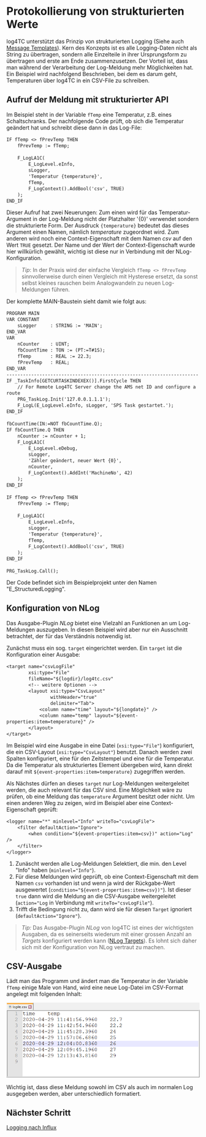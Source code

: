 # Protokollierung von strukturierten Werte

log4TC unterstützt das Prinzip von strukturierten Logging (Siehe auch [Message Templates](https://messagetemplates.org/)). Kern des Konzepts ist es alle Logging-Daten nicht als String zu übertragen, sondern alle Einzelteile in ihrer Ursprungsform zu übertragen und erste am Ende zusammenzusetzen. Der Vorteil ist, dass man während der Verarbeitung der Log-Meldung mehr Möglichkeiten hat. Ein Beispiel wird nachfolgend Beschrieben, bei dem es darum geht, Temperaturen über log4TC in ein CSV-File zu schreiben.

## Aufruf der Meldung mit strukturierter API

Im Beispiel steht in der Variable `fTemp` eine Temperatur, z.B. eines Schaltschranks. Der nachfolgende Code prüft, ob sich die Temperatur geändert hat und schreibt diese dann in das Log-File:

```
IF fTemp <> fPrevTemp THEN
	fPrevTemp := fTemp;
	
	F_LogLA1C(
		E_LogLevel.eInfo, 
		sLogger, 
		'Temperatur {temperature}', 
		fTemp, 
		F_LogContext().AddBool('csv', TRUE)
	);
END_IF
```

Dieser Aufruf hat zwei Neuerungen: Zum einen wird für das Temperatur-Argument in der Log-Meldung nicht der Platzhalter '{0}' verwendet sondern die strukturierte Form. Der Ausdruck `{temperature}` bedeutet das dieses Argument einen Namen, nämlich *temperature* zugeordnet wird. Zum anderen wird noch eine Context-Eigenschaft mit dem Namen *csv* auf den Wert `TRUE` gesetzt. Der Name und der Wert der Context-Eigenschaft wurde hier willkürlich gewählt, wichtig ist diese nur in Verbindung mit der NLog-Konfiguration.

> *Tip*: In der Praxis wird der einfache Vergleich `fTemp <> fPrevTemp` sinnvollerweise durch einen Vergleich mit Hysterese ersetzt, da sonst selbst kleines rauschen beim Analogwandeln zu neuen Log-Meldungen führen.

Der komplette MAIN-Baustein sieht damit wie folgt aus:

```
PROGRAM MAIN
VAR CONSTANT
	sLogger		: STRING := 'MAIN';
END_VAR
VAR
	nCounter	: UINT;
	fbCountTime	: TON := (PT:=T#1S);
	fTemp		: REAL := 22.3;
	fPrevTemp	: REAL;
END_VAR
----------------------------------------------------------------------
IF _TaskInfo[GETCURTASKINDEXEX()].FirstCycle THEN
	// For Remote Log4TC Server change the AMS net ID and configure a route
	PRG_TaskLog.Init('127.0.0.1.1.1');
	F_LogL(E_LogLevel.eInfo, sLogger, 'SPS Task gestartet.');
END_IF

fbCountTime(IN:=NOT fbCountTime.Q);
IF fbCountTime.Q THEN
	nCounter := nCounter + 1;
	F_LogLA1C(
		E_LogLevel.eDebug, 
		sLogger, 
		'Zähler geändert, neuer Wert {0}', 
		nCounter, 
		F_LogContext().AddInt('MachineNo', 42)
	);
END_IF

IF fTemp <> fPrevTemp THEN
	fPrevTemp := fTemp;
	
	F_LogLA1C(
		E_LogLevel.eInfo, 
		sLogger, 
		'Temperatur {temperature}', 
		fTemp, 
		F_LogContext().AddBool('csv', TRUE)
	);
END_IF

PRG_TaskLog.Call();
```

Der Code befindet sich im Beispielprojekt unter den Namen "E_StructuredLogging".


## Konfiguration von NLog

Das Ausgabe-Plugin *NLog* bietet eine Vielzahl an Funktionen an um Log-Meldungen auszugeben. In diesen Beispiel wird aber nur ein Ausschnitt betrachtet, der für das Verständnis notwendig ist.

Zunächst muss ein sog. `target` eingerichtet werden. Ein `target` ist die Konfiguration einer Ausgabe:

```
<target name="csvLogFile"
		xsi:type="File"
		fileName="${logdir}/log4tc.csv"
		<!-- weitere Optionen -->
		<layout xsi:type="CsvLayout"
				withHeader="true"
				delimiter="Tab">
			<column name="time" layout="${longdate}" />
			<column name="temp" layout="${event-properties:item=temperature}" />
		</layout>
</target>
```

Im Beispiel wird eine Ausgabe in eine Datei (`xsi:type="File"`) konfiguriert, die ein CSV-Layout (`xsi:type="CsvLayout"`) benutzt. Danach werden zwei Spalten konfiguriert, eine für den Zeitstempel und eine für die Temperatur. Da die Temperatur als strukturiertes Element übergeben wird, kann direkt darauf mit `${event-properties:item=temperature}` zugegriffen werden.

Als Nächstes dürfen an dieses `target` nur Log-Meldungen weitergeleitet werden, die auch relevant für das CSV sind. Eine Möglichkeit wäre zu prüfen, ob eine Meldung das `temperature` Argument besitzt oder nicht. Um einen anderen Weg zu zeigen, wird im Beispiel aber eine Context-Eigenschaft geprüft:

```
<logger name="*" minlevel="Info" writeTo="csvLogFile">
	<filter defaultAction="Ignore">
		<when condition="${event-properties:item=csv})" action="Log" />
	</filter>
</logger>
```

1. Zunäscht werden alle Log-Meldungen Selektiert, die min. den Level "Info" haben (`minlevel="Info"`).
1. Für diese Meldungen wird geprüft, ob eine Context-Eigenschaft mit dem Namen `csv` vorhanden ist und wenn ja wird der Rückgabe-Wert ausgewertet (`condition="${event-properties:item=csv})"`). Ist dieser `true` dann wird die Meldung an die CSV-Ausgabe weitergeleitet (`action="Log` in Verbindung mit `writeTo="csvLogFile"`).
1. Trifft die Bedingung nicht zu, dann wird sie für diesen `Target` ignoriert (`defaultAction="Ignore"`).

> *Tip:* Das Ausgabe-Plugin *NLog* von log4TC ist eines der wichtigsten Ausgaben, da es seinerseits wiederum mit einer grossen Anzahl an *Targets* konfiguriert werden kann ([NLog Targets](https://nlog-project.org/config/?tab=targets)). Es lohnt sich daher sich mit der Konfiguration von NLog vertraut zu machen.

## CSV-Ausgabe

Lädt man das Programm und ändert man die Temperatur in der Variable `fTemp` einige Male von Hand, wird eine neue Log-Datei im CSV-Format angelegt mit folgenden Inhalt:

![CSV-Output](assets/log5.png)

Wichtig ist, dass diese Meldung sowohl im CSV als auch im normalen Log ausgegeben werden, aber unterschiedlich formatiert.

## Nächster Schritt

[Logging nach Influx](logging_to_influx.md)